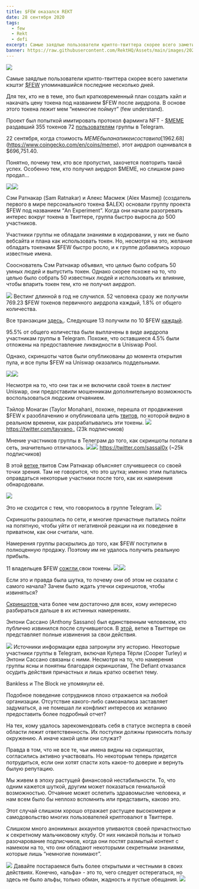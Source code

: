 ```yaml
---
title: $FEW оказался REKT
date: 28 сентября 2020
tags:
  - few
  - Rekt
  - defi
excerpt: Самые заядлые пользователи крипто-твиттера скорее всего заметили кэштэг $FEW, упоминавшийся последние несколько дней. Для тех, кто не в теме, это был кратковременный план создать хайп и накачать цену токена под названием $FEW после аирдропа. В основе этого токена лежит мем “немногие поймут” (few understand).
banner: https://raw.githubusercontent.com/RektHQ/Assets/main/images/2020/09/REKT-blood-3.jpg
---
```


![](https://raw.githubusercontent.com/RektHQ/Assets/main/images/2020/09/REKT-blood-3.jpg)

Самые заядлые пользователи крипто-твиттера скорее всего заметили кэштэг [$FEW](https://etherscan.io/token/0x8d588b66b9c605bd1f6e9b75cb9365aad5b97140) упоминавшийся последние несколько дней.

Для тех, кто не в теме, это был кратковременный план создать хайп и накачать цену токена под названием $FEW после аирдропа. В основе этого токена лежит мем “немногие поймут” (few understand).

Проект был попыткой имитировать протокол фарминга NFT - [$MEME](https://etherscan.io/token/0xd5525d397898e5502075ea5e830d8914f6f0affe) раздавший 355 токенов 72 [пользователям](https://etherscan.io/tx/0x94782d2f3ef4c580dd009d37809066468de0837486a2602eb9876a07c39759cd) группы в Telegram.

22 сентября, когда стоимость $MEME была на пике и составила [$1962.68](https://www.coingecko.com/en/coins/meme), этот аирдроп оценивался в $696,751.40.

Понятно, почему тем, кто все пропустил, захочется повторить такой успех. Особенно тем, кто получил аирдроп $MEME, но слишком рано продал…

![](https://lh3.googleusercontent.com/BmvDfrDzB36u3LyUr0KItoSe-QfDleQ19gpVOp3mHuT4JF6cM2hAuleyzdlugn1pHpOVRHefv16s9b7CgvMorXa2IxSg8M0yuXyf2_Byvmq3oMCEl_ku0y5mIvT8dFYyz1D3GiB6)![](https://lh4.googleusercontent.com/SV9UAhHduhL5zQeckH4IKGsus216Wsw_ucOpHefxfjCdhDjYAv8uhoYjaRyFJIYPaVFQ6gvOsWGmeMq1Hp5eh0KLX2xpQ4yvauvQuqZ1a17DnUMb4FYFrAjXrQVFAOrN4vuWBJId)

Сэм Ратнакар (Sam Ratnakar) и Алекс Масмеж (Alex Masmej) (создатель первого в мире персонального токена $ALEX) основали группу проекта $FEW под названием “An Experiment”. Когда они начали разогревать интерес вокруг токена в Твиттере, группа быстро выросла до 500 участников.

Участники группы не обладали знаниями в кодировании, у них не было вебсайта и плана как использовать токен. Но, несмотря на это, желание обладать токенами $FEW быстро росло, и к группе добавились хорошо известные имена. 

Сооснователь Сэм Ратнакар объявил, что целью было собрать 50 умных людей и выпустить токен. Однако скорее похоже на то, что целью было собрать 50 известных людей и использовать их влияние, чтобы впарить токен тем, кто не получил аирдроп.

![](https://raw.githubusercontent.com/RektHQ/Assets/main/images/2020/09/vested-1.jpeg)
Вестинг длинной в год не случился. 52 человека сразу же получили 769.23 $FEW токенов первичного аирдропа каждый, 1.8% от общего количества.

Все транзакции [здесь.](https://etherscan.io/token/0x8d588b66b9c605bd1f6e9b75cb9365aad5b97140?a=0xa5025faba6e70b84f74e9b1113e5f7f4e7f4859f). Следующие 13 получили по 10 $FEW [каждый](https://etherscan.io/tx/0x77777c023aa29aeae7298b975d6afd3a586214658a57897a79f9ca32196100c2).

95.5% от общего количества были выплачены в виде аирдропа участникам группы в Telegram. Похоже, что оставшиеся 4.5% были отложены на предоставление ликвидности в Uniswap Pool.

Однако, скриншоты чатов были опубликованы до момента открытия пула, и все пулы $FEW на Uniswap оказались поддельными.

![](https://raw.githubusercontent.com/RektHQ/Assets/main/images/2020/09/exitscam.jpeg)![](https://raw.githubusercontent.com/RektHQ/Assets/main/images/2020/09/unipools.jpeg)

Несмотря на то, что они так и не включили свой токен в листинг Uniswap, они предоставили мошенникам дополнительную возможность воспользоваться людским отчаянием.

Тэйлор Монаган (Taylor Monahan), похоже, перешла от продвижения $FEW к разоблачению и опубликовала цепь [твитов](https://twitter.com/tayvano_/status/1308513470006980608?s=20), по которой видно в реальном времени, как разрабатывались эти токены.
![](https://raw.githubusercontent.com/RektHQ/Assets/main/images/2020/09/TM.jpeg)
https://twitter.com/tayvano_ (23k подписчиков)

Мнение участников группы в Телеграм до того, как скриншоты попали в сеть, значительно отличалось.
![](https://raw.githubusercontent.com/RektHQ/Assets/main/images/2020/09/Screenshot-2020-09-26-at-08.50.02.png)![](https://lh4.googleusercontent.com/Eb68Y5HGqWf9H7cquujDmlzQ0Lk8j0D7i5-cCeprtC80yiYL9XNHvwTr4Ve0V4Ol_PbDDtdkfUi1teNNzGPm_MrKx4azU-58m0HhjcqKXcmHZImsWyhbUee6kAhXI-Zd7_D25-sL)
https://twitter.com/sassal0x (~25k подписчиков)

В этой [ветке ](https://twitter.com/mrdotboson/status/1308538094463844352?s=20)твитов Сэм Ратнакар объясняет случившееся со своей точки зрения. Там не говорится, что это шутка; именно этим пытались оправдаться некоторые участники после того, как их намерения обнародовали. 

![](https://lh6.googleusercontent.com/ClwSzg1-ryvSEC7LdjeFYOAvl2hexwbj5jGY83rHZj_aCKzcffOcWFqq_iqB5SdcsCscVhZcLCtEtcIYpdKKEQ8-lTu0cVq67eTBFLF4m_lFNFhKP7bd8OUBkP1ul1Gzm4wOl1np)

Это не сходится с тем, что говорилось в группе Telegram.
![](https://lh6.googleusercontent.com/wUSULEDE78A-_gCyb__90aB2YkJQddxZayEVso6q4AWp30xbr_rDpbKiUQ6z54GZJ-XZoEk7935qcjg7WvEry4hWNQn8xttc3ea7vH1ajFQsJDyx3N0gSG6iLxmxULtp9XYA6lJN)

Скриншоты разошлись по сети, и многие причастные пытались пойти на попятную, чтобы уйти от негативной реакции на их поведение в приватном, как они считали, чате.

Намерения группы раскрылись до того, как $FEW поступили в полноценную продажу. Поэтому им не удалось получить реальную прибыль.

11 владельцев $FEW [сожгли ](https://etherscan.io/token/0x8d588b66b9c605bd1f6e9b75cb9365aad5b97140?a=0x000000000000000000000000000000000000dead)свои токены.
![](https://lh4.googleusercontent.com/WoCSlvv_qeKE9jfVOJ8JFMqNI1A6U7ykcOf1B3O5mGH0VgFK7z8K-nfGC0qjvVg4CcoZskKooZLi5yRhqwpkKAphlM3hyMeP-vdPwFz-MHwO2jlHSXPIIN5Z7OLu3xZDLYvTu0vE)![](https://lh3.googleusercontent.com/9zCmkQ33ZI45VSYIYBOqnWP3Ct_dU5F1esKabHP1gdif31CEsjBUlZe0xx41jd39tnfdCfxZjdphkzoQuVV4xnuQ1a9unx1nHMbK8CIhdi59Ba9qQFnoZkULhQYuFfW1xIhWCHUF)

Если это и правда была шутка, то почему они об этом не сказали с самого начала? Зачем было ждать утечки скриншотов, чтобы извиняться?

[Скриншотов ](https://twitter.com/DegenAgent/status/1308622024856670208)чата более чем достаточно для всех, кому интересно разбираться дальше в их истинных намерениях.

Энтони Сассано (Anthony Sassano) был единственным человеком, кто публично извинился после случившегося. В [этой](https://twitter.com/sassal0x/status/1308747708019011584?s=20), ветке в Твиттере он представляет полные извинения за свои действия.

![](https://raw.githubusercontent.com/RektHQ/Assets/main/images/2020/09/sassory2.jpeg)
Источники информации едва затронули эту историю. Некоторые участники группы в Telegram, включая Купера Тёрли (Cooper Turley) и Энтони Сассано связаны с ними. Несмотря на то, что намерения группы ясны и понятны благодаря скриншотам, The Defiant отказался осудить действия причастных и лишь кратко осветил тему.

Bankless и The Block не упомянули её.

Подобное поведение сотрудников плохо отражается на любой организации. Отсутствие какого-либо самоанализа заставляет задуматься, а не помешал ли конфликт интересов их желанию предоставить более подробный отчет?

На тех, кому удалось зарекомендовать себя в статусе эксперта в своей области лежит ответственность. Их поступки должны приносить пользу окружению. А иначе какой цели они служат?

Правда в том, что не все те, чьи имена видны на скриншотах, согласились активно участвовать. Но некоторым теперь придется потрудиться, если они хотят спасти хоть какое-то доверие и вернуть былую репутацию.

Мы живем в эпоху растущей финансовой нестабильности. То, что одним кажется шуткой, другим может показаться гениальной возможностью. Отчаяние может ослепить здравомыслие человека, и нам всем было бы неплохо вспомнить или представить, каково это. 

Этот случай слишком хорошо отражает растущее высокомерие и самодовольство многих пользователей криптовалют в Твиттере. 

Слишком много анонимных аккаунтов упиваются своей причастностью к секретному мальчиковому клубу. От них никакой пользы и только разочарование подписчиков, когда они постят размытый контент с намеком на то, что они обладают некоторыми секретными знаниями, которые лишь “немногие понимают”. 

![](https://lh5.googleusercontent.com/rNArPac7g3jvDyED1WMTpDueBsesT19gO7vqZt9SJSPlAHRFXMxZzz6M_cF8v72tOjzPFCJlau-eR9IPY9zdX2HQ-WbUmeYQyjWvRs1G7kuiOLEfqqgNYrwvEr4O1McsFvHq94UU)
Давайте постараемся быть более открытыми и честными в своих действиях. Конечно, «альфа» - это то, чего следует остерегаться, но здесь не было альфы, только обман, жадность и пустые обещания.
![](https://lh5.googleusercontent.com/AsnDgcmiZ87dJSog8uehl6uj4ZWS4wRyXHbOlNL98K3fPgNp0rnXFcF8Uh5ltuoJzSykH-tBLmOo8X7l6rBMpLKhn8P6efx3O5Y-4GBGtc4Jpsd8ugUzxKJvp4PBFQ57oc4QIvOm)
